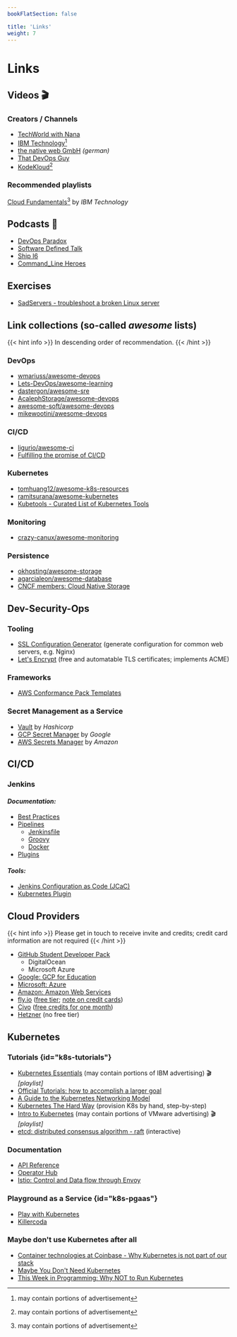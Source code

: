 ```yaml
---
bookFlatSection: false

title: 'Links'
weight: 7
---
```



Links
=====


## Videos 🎬

### Creators / Channels

* [TechWorld with Nana](https://www.youtube.com/c/TechWorldwithNana)
* [IBM Technology](https://www.youtube.com/c/IBMTechnology)[^1]
* [the native web GmbH](https://www.youtube.com/c/thenativewebGmbH) *(german)*
* [That DevOps Guy](https://www.youtube.com/c/MarcelDempers)
* [KodeKloud](https://www.youtube.com/c/KodeKloud/playlists)[^1] 

[^1]: may contain portions of advertisement


### Recommended playlists

[Cloud Fundamentals](https://www.youtube.com/playlist?list=PLOspHqNVtKAC-_ZAGresP-i0okHe5FjcJ)[^1] by *IBM Technology*


## Podcasts 🎤

* [DevOps Paradox](https://www.devopsparadox.com/)
* [Software Defined Talk](https://www.softwaredefinedtalk.com/)
* [Ship I6](https://changelog.com/shipit)
* [Command_Line Heroes](https://www.redhat.com/en/command-line-heroes)


## Exercises

* [SadServers - troubleshoot a broken Linux server](https://sadservers.com)


## Link collections (so-called *awesome* lists)

{{< hint info >}}
In descending order of recommendation.
{{< /hint >}}


### DevOps

* [wmariuss/awesome-devops](https://github.com/wmariuss/awesome-devops)
* [Lets-DevOps/awesome-learning](https://github.com/Lets-DevOps/awesome-learning)
* [dastergon/awesome-sre](https://github.com/dastergon/awesome-sre)
* [AcalephStorage/awesome-devops](https://github.com/AcalephStorage/awesome-devops)
* [awesome-soft/awesome-devops](https://github.com/awesome-soft/awesome-devops)
* [mikewootini/awesome-devops](https://github.com/mikewootini/awesome-devops)


### CI/CD

* [ligurio/awesome-ci](https://github.com/ligurio/awesome-ci)
* [Fulfilling the promise of CI/CD](https://stackoverflow.blog/2021/01/19/fulfilling-the-promise-of-ci-cd/)


### Kubernetes

* [tomhuang12/awesome-k8s-resources](https://github.com/tomhuang12/awesome-k8s-resources)
* [ramitsurana/awesome-kubernetes](https://github.com/ramitsurana/awesome-kubernetes)
* [Kubetools - Curated List of Kubernetes Tools](https://dockerlabs.collabnix.com/kubernetes/kubetools/)


### Monitoring

* [crazy-canux/awesome-monitoring](https://github.com/crazy-canux/awesome-monitoring)


### Persistence

* [okhosting/awesome-storage](https://github.com/okhosting/awesome-storage)
* [agarcialeon/awesome-database](https://github.com/agarcialeon/awesome-database)
* [CNCF members: Cloud Native Storage](https://landscape.cncf.io/card-mode?category=cloud-native-storage&grouping=category)


## Dev-Security-Ops

### Tooling

* [SSL Configuration Generator](https://ssl-config.mozilla.org/) (generate configuration for common web servers, e.g. Nginx)
* [Let's Encrypt](https://letsencrypt.org/docs/) (free and automatable TLS certificates; implements ACME)


### Frameworks

* [AWS Conformance Pack Templates](https://docs.aws.amazon.com/config/latest/developerguide/conformancepack-sample-templates.html)


### Secret Management as a Service

* [Vault](https://www.vaultproject.io/) by *Hashicorp*
* [GCP Secret Manager](https://cloud.google.com/secret-manager/) by *Google*
* [AWS Secrets Manager](https://aws.amazon.com/secrets-manager/) by *Amazon*


## CI/CD

### Jenkins

#### *Documentation:*

* [Best Practices](https://wiki.jenkins.io/display/JENKINS/Jenkins+Best+Practices)
* [Pipelines](https://jenkins.io/doc/book/pipeline)
  * [Jenkinsfile](https://jenkins.io/doc/book/pipeline/jenkinsfile/)
  * [Groovy](http://docs.groovy-lang.org/next/html/documentation/)  
  * [Docker](https://jenkins.io/doc/book/pipeline/docker/)
* [Plugins](https://plugins.jenkins.io/) 

#### *Tools:*

* [Jenkins Configuration as Code (JCaC)](https://github.com/jenkinsci/configuration-as-code-plugin)
* [Kubernetes Plugin](https://github.com/jenkinsci/kubernetes-plugin#pipeline-support)


## Cloud Providers

{{< hint info >}}
Please get in touch to receive invite and credits; credit card information are not required
{{< /hint >}}

* [GitHub Student Developer Pack](https://education.github.com/pack)
    * DigitalOcean
    * Microsoft Azure
* [Google: GCP for Education](https://edu.google.com/programs/students/benefits/)
* [Microsoft: Azure](https://azure.microsoft.com/en-us/free/students/)
* [Amazon: Amazon Web Services](https://aws.amazon.com/education/awseducate/)
* [fly.io](https://fly.io) ([free tier](https://fly.io/docs/about/pricing/#free-allowances); [note on credit cards](https://community.fly.io/t/is-it-possible-to-use-fly-io-with-no-credit-card-if-youre-a-student/3134))
* [Civo](https://www.civo.com/) ([free credits for one month](https://www.civo.com/docs/faq#250-credit---how-do-i-get-it-and-how-does-it-work))
* [Hetzner](https://www.hetzner.com/cloud) (no free tier)


## Kubernetes

### Tutorials {id="k8s-tutorials"}

* [Kubernetes Essentials](https://www.youtube.com/playlist?list=PLOspHqNVtKABAVX4azqPIu6UfsPzSu2YN) (may contain portions of IBM advertising) 🎬 *[playlist]*
* [Official Tutorials: how to accomplish a larger goal](https://kubernetes.io/docs/tutorials/)
* [A Guide to the Kubernetes Networking Model](https://sookocheff.com/post/kubernetes/understanding-kubernetes-networking-model/)
* [Kubernetes The Hard Way](https://github.com/kelseyhightower/kubernetes-the-hard-way) (provision K8s by hand, step-by-step)
* [Intro to Kubernetes](https://www.youtube.com/playlist?list=PL7bmigfV0EqQw4WnD0wF-SRBYttCFeBbF) (may contain portions of VMware advertising) 🎬 *[playlist]*
* [etcd: distributed consensus algorithm - raft](http://thesecretlivesofdata.com/raft/) (interactive)


### Documentation

* [API Reference](https://kubernetes.io/docs/reference/#api-reference)
* [Operator Hub](https://operatorhub.io/)
* [Istio: Control and Data flow through Envoy](https://github.com/istio/istio/wiki/Control-and-Data-flow-through-Envoy)


### Playground as a Service {id="k8s-pgaas"}

* [Play with Kubernetes](https://labs.play-with-k8s.com)
* [Killercoda](https://killercoda.com/kubernetes)


### Maybe don't use Kubernetes after all

* [Container technologies at Coinbase - Why Kubernetes is not part of our stack](https://blog.coinbase.com/container-technologies-at-coinbase-d4ae118dcb6c)
* [Maybe You Don't Need Kubernetes](https://endler.dev/2019/maybe-you-dont-need-kubernetes/)
* [This Week in Programming: Why NOT to Run Kubernetes](https://thenewstack.io/this-week-in-programming-why-not-to-run-kubernetes/)
